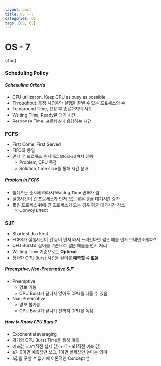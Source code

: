 ```yaml
---
layout: post
title: OS - 7
categories: OS
tags: [CS, OS]
---
```


# OS - 7

{:toc}

### Scheduling Policy

##### Scheduling Criteria

- CPU utilization, Keep CPU as busy as possible
- Throughput, 특정 시간동안 실행을 끝낼 수 있는 프로세스의 수
- Turnaround Time, 요청 후 종료까지의 시간
- Waiting Time, Ready큐 대기 시간
- Response Time, 프로세스에 응답하는 시간

### FCFS

- First Come, First Served
- FIFO와 동일
- 먼저 온 프로세스 순서대로 Blocked까지 실행
  - Problem, CPU 독점
  - Solution, time slice를 통해 시간 분배

##### Problem in FCFS

- 들어오는 순서에 따라서 Waiting Time 변화가 큼
- 실행시간이 긴 프로세스가 먼저 오는 경우 평균 대기시간 증가
- 짧은 프로세스 뒤에 긴 프로세스가 오는 경우 평균 대기시간 감소
  - Convoy Effect

### SJF

- Shortest Job First
- FCFS가 실행시간이 긴 놈이 먼저 와서 느려진다면 짧은 애를 먼저 보내면 어떨까?
- CPU Burst의 길이를 기준으로 짧은 애들을 먼저 처리
- Waiting Time 기준으로는 **Optimal**
- 정확한 CPU Burst 시간을 길이를 **예측할 수 없음**

##### Preemptive, Non-Preemptive SJF

- Preemptive
  - 양보 가능
  - CPU Burst가 끝나지 않아도 CPU를 나올 수 있음
- Non-Preemptive
  - 양보 불가능
  - CPU Burst가 끝나기 전까지 CPU를 독점

##### How to Know CPU Burst?

- Exponential averaging
- 과거의 CPU Burst Time을 통해 예측
- 예측값 = a\*(직전 실제 값) + (1 - a)(직전 예측 값)
- a가 0이면 예측값만 쓰고, 1이면 실제값만 쓴다는 의미
- a값을 구할 수 없기에 이론적인 Concept 뿐
